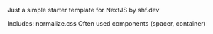 Just a simple starter template for NextJS by shf.dev

Includes:
normalize.css
Often used components (spacer, container)
